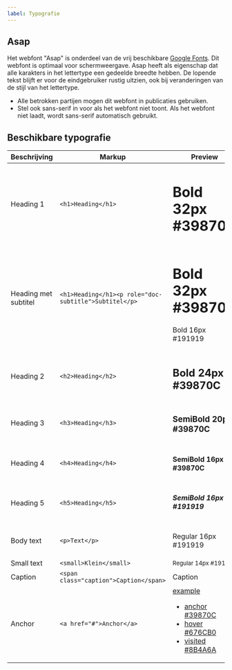 ```yaml
---
label: Typografie
---
```


## Asap

Het webfont "Asap" is onderdeel van de vrij beschikbare [Google Fonts](https://fonts.google.com/specimen/Asap). Dit webfont is optimaal voor schermweergave. Asap heeft als eigenschap dat alle karakters in het lettertype een gedeelde breedte hebben. De lopende tekst blijft er voor de eindgebruiker rustig uitzien, ook bij veranderingen van de stijl van het lettertype.

- Alle betrokken partijen mogen dit webfont in publicaties gebruiken.
- Stel ook sans-serif in voor als het webfont niet toont. Als het webfont niet laadt, wordt sans-serif automatisch gebruikt.

## Beschikbare typografie

| Beschrijving         | Markup                                                | Preview                                                                                                                                                                                                                              |
| -------------------- | ----------------------------------------------------- | ------------------------------------------------------------------------------------------------------------------------------------------------------------------------------------------------------------------------------------ |
| Heading 1            | `<h1>Heading</h1>`                                    | <h1>Bold 32px #39870C</h1>                                                                                                                                                                                                           |
| Heading met subtitel | `<h1>Heading</h1><p role="doc-subtitle">Subtitel</p>` | <h1>Bold 32px #39870C</h1><p role="doc-subtitle">Bold 16px #191919</p>                                                                                                                                                               |
| Heading 2            | `<h2>Heading</h2>`                                    | <h2>Bold 24px #39870C</h2>                                                                                                                                                                                                           |
| Heading 3            | `<h3>Heading</h3>`                                    | <h3>SemiBold 20px #39870C</h3>                                                                                                                                                                                                       |
| Heading 4            | `<h4>Heading</h4>`                                    | <h4>SemiBold 16px #39870C</h4>                                                                                                                                                                                                       |
| Heading 5            | `<h5>Heading</h5>`                                    | <h5>SemiBold 16px #191919</h5>                                                                                                                                                                                                       |
| Body text            | `<p>Text</p>`                                         | <p>Regular 16px #191919</p>                                                                                                                                                                                                          |
| Small text           | `<small>Klein</small>`                                | <small>Regular 14px #191919</small>                                                                                                                                                                                                  |
| Caption              | `<span class="caption">Caption</span>`                | <span class="caption">Caption</span>                                                                                                                                                                                                 |
| Anchor               | `<a href="#">Anchor</a>`                              | <a href="#" id="anchor-example">example</a><ul><li><a href="#" class="static">anchor #39870C</a></li><li><a href="#" class="static-hover">hover #676CB0</a></li><li><a href="#" class="static-visited">visited #8B4A6A</a></li></ul> |

<script>
  document.getElementById('anchor-example').setAttribute('href', '#' + (+new Date()));
</script>
